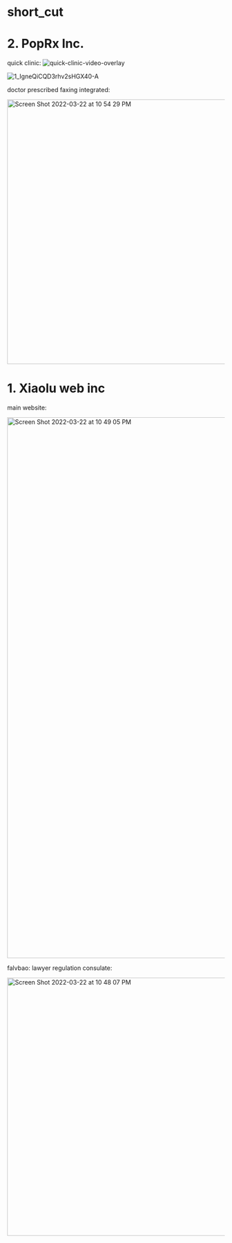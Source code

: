 # short_cut

# 2. PopRx Inc.

quick clinic:
![quick-clinic-video-overlay](https://user-images.githubusercontent.com/17329299/159616333-0778c3da-16d0-4ab8-b5e9-cfa931a4e129.jpeg)

![1_IgneQiCQD3rhv2sHGX40-A](https://user-images.githubusercontent.com/17329299/159616300-6480fc60-88e1-4acd-9c93-45f32349f74f.gif)

doctor prescribed faxing integrated:

<img width="611" alt="Screen Shot 2022-03-22 at 10 54 29 PM" src="https://user-images.githubusercontent.com/17329299/159615360-4bf33897-af96-4464-b06f-f6632f97f81d.png">

# 1. Xiaolu web inc

main website:

<img width="1249" alt="Screen Shot 2022-03-22 at 10 49 05 PM" src="https://user-images.githubusercontent.com/17329299/159614164-9e78b9f2-8d5e-4a84-a32a-1e4393bfa6ba.png">

falvbao: lawyer regulation consulate:

<img width="596" alt="Screen Shot 2022-03-22 at 10 48 07 PM" src="https://user-images.githubusercontent.com/17329299/159614175-3ca2c816-cd99-4a5e-8e43-9652046fe00e.png">
